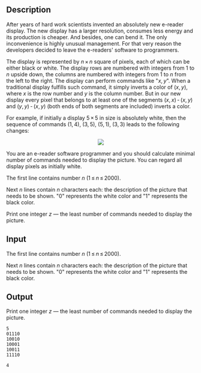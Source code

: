 ## Description

<div><p>After years of hard work scientists invented an absolutely new e-reader display. The new display has a larger resolution, consumes less energy and its production is cheaper. And besides, one can bend it. The only inconvenience is highly unusual management. For that very reason the developers decided to leave the e-readers' software to programmers.</p><p>The display is represented by <span class="tex-span"><i>n</i> × <i>n</i></span> square of pixels, each of which can be either black or white. The display rows are numbered with integers from <span class="tex-span">1</span> to <span class="tex-span"><i>n</i></span> upside down, the columns are numbered with integers from <span class="tex-span">1</span> to <span class="tex-span"><i>n</i></span> from the left to the right. The display can perform commands like "<span class="tex-span"><i>x</i>, <i>y</i></span>". When a traditional display fulfills such command, it simply inverts a color of <span class="tex-span">(<i>x</i>, <i>y</i>)</span>, where <span class="tex-span"><i>x</i></span> is the row number and <span class="tex-span"><i>y</i></span> is the column number. But in our new display every pixel that belongs to at least one of the segments <span class="tex-span">(<i>x</i>, <i>x</i>) - (<i>x</i>, <i>y</i>)</span> and <span class="tex-span">(<i>y</i>, <i>y</i>) - (<i>x</i>, <i>y</i>)</span> (both ends of both segments are included) inverts a color.</p><p>For example, if initially a display <span class="tex-span">5 × 5</span> in size is absolutely white, then the sequence of commands <span class="tex-span">(1, 4)</span>, <span class="tex-span">(3, 5)</span>, <span class="tex-span">(5, 1)</span>, <span class="tex-span">(3, 3)</span> leads to the following changes:</p><center> <img class="tex-graphics" src="file://Y2liamFE.png" style="max-width: 100.0%;max-height: 100.0%;"> </center><p>You are an e-reader software programmer and you should calculate minimal number of commands needed to display the picture. You can regard all display pixels as initially white.</p></div><div class="input-specification"><p>The first line contains number <span class="tex-span"><i>n</i></span> (<span class="tex-span">1 ≤ <i>n</i> ≤ 2000</span>).</p><p>Next <span class="tex-span"><i>n</i></span> lines contain <span class="tex-span"><i>n</i></span> characters each: the description of the picture that needs to be shown. "<span class="tex-font-style-tt">0</span>" represents the white color and "<span class="tex-font-style-tt">1</span>" represents the black color. </p></div><div class="output-specification"><p>Print one integer <span class="tex-span"><i>z</i></span> — the least number of commands needed to display the picture.</p></div>

## Input

<p>The first line contains number <span class="tex-span"><i>n</i></span> (<span class="tex-span">1 ≤ <i>n</i> ≤ 2000</span>).</p><p>Next <span class="tex-span"><i>n</i></span> lines contain <span class="tex-span"><i>n</i></span> characters each: the description of the picture that needs to be shown. "<span class="tex-font-style-tt">0</span>" represents the white color and "<span class="tex-font-style-tt">1</span>" represents the black color. </p>

## Output

<p>Print one integer <span class="tex-span"><i>z</i></span> — the least number of commands needed to display the picture.</p>





```input1
5
01110
10010
10001
10011
11110

```




```output1
4

```


